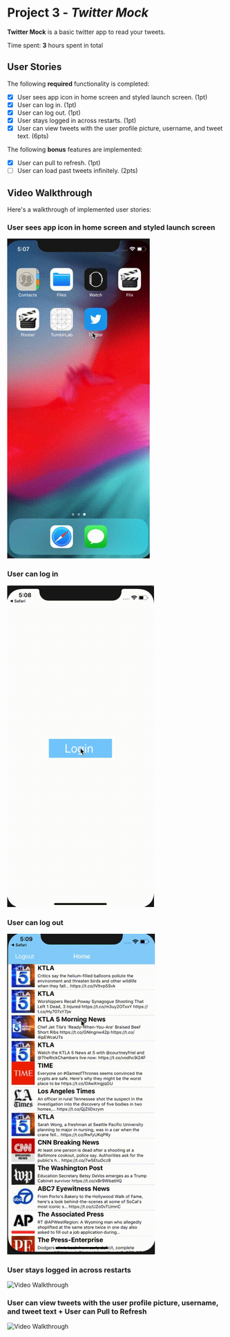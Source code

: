 # Project 3 - *Twitter Mock*

**Twitter Mock** is a basic twitter app to read your tweets.

Time spent: **3** hours spent in total

## User Stories

The following **required** functionality is completed:

- [x] User sees app icon in home screen and styled launch screen. (1pt)
- [x] User can log in. (1pt)
- [x] User can log out. (1pt)
- [x] User stays logged in across restarts. (1pt)
- [x] User can view tweets with the user profile picture, username, and tweet text. (6pts)

The following **bonus** features are implemented:

- [x] User can pull to refresh. (1pt)
- [ ] User can load past tweets infinitely. (2pts)

## Video Walkthrough

Here's a walkthrough of implemented user stories:

### User sees app icon in home screen and styled launch screen
<img src='App-icon-and-start-up.gif' title='Video Walkthrough' width='' alt='Video Walkthrough' />

###  User can log in
<img src='login.gif' title='Video Walkthrough' width='' alt='Video Walkthrough' />

### User can log out
<img src='logout.gif' title='Video Walkthrough' width='' alt='Video Walkthrough' />

### User stays logged in across restarts
<img src='stay-logged-in.gif' title='Video Walkthrough' width='' alt='Video Walkthrough' />

### User can view tweets with the user profile picture, username, and tweet text + User can Pull to Refresh
<img src='scroll-and-refresh.gif' title='Video Walkthrough' width='' alt='Video Walkthrough' />

